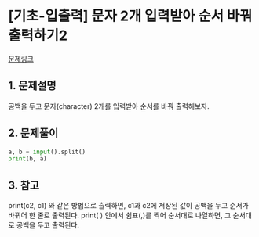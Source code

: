# [기초-입출력] 문자 2개 입력받아 순서 바꿔 출력하기2

[문제링크](https://codeup.kr/problem.php?id=6016)



## 1. 문제설명

공백을 두고 문자(character) 2개를 입력받아 순서를 바꿔 출력해보자.




## 2. 문제풀이

```python
a, b = input().split()
print(b, a)
```



## 3. 참고

print(c2, c1)
와 같은 방법으로 출력하면, c1과 c2에 저장된 값이 공백을 두고 순서가 바뀌어 한 줄로 출력된다.
print( ) 안에서 쉼표(,)를 찍어 순서대로 나열하면, 그 순서대로 공백을 두고 출력된다.
